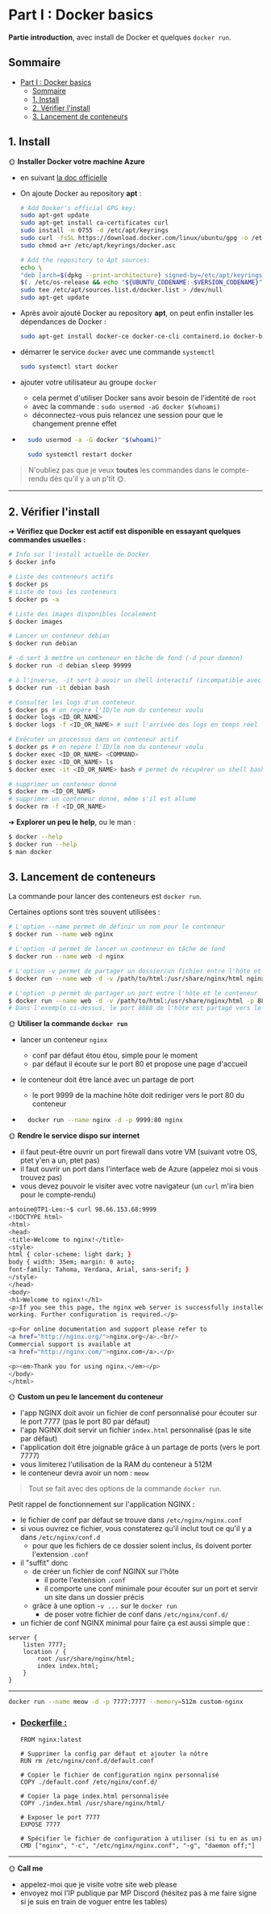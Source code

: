 # Part I : Docker basics

**Partie introduction**, avec install de Docker et quelques `docker run`.

## Sommaire

- [Part I : Docker basics](#part-i--docker-basics)
  - [Sommaire](#sommaire)
  - [1. Install](#1-install)
  - [2. Vérifier l'install](#2-vérifier-linstall)
  - [3. Lancement de conteneurs](#3-lancement-de-conteneurs)

## 1. Install

🌞 **Installer Docker votre machine Azure**

- en suivant [la doc officielle](https://docs.docker.com/engine/install/)

- On ajoute Docker au repository **apt** :

    ````bash
    # Add Docker's official GPG key:
    sudo apt-get update
    sudo apt-get install ca-certificates curl
    sudo install -m 0755 -d /etc/apt/keyrings
    sudo curl -fsSL https://download.docker.com/linux/ubuntu/gpg -o /etc/apt/keyrings/docker.asc
    sudo chmod a+r /etc/apt/keyrings/docker.asc

    # Add the repository to Apt sources:
    echo \
    "deb [arch=$(dpkg --print-architecture) signed-by=/etc/apt/keyrings/docker.asc] https://download.docker.com/linux/ubuntu \
    $(. /etc/os-release && echo "${UBUNTU_CODENAME:-$VERSION_CODENAME}") stable" | \
    sudo tee /etc/apt/sources.list.d/docker.list > /dev/null
    sudo apt-get update
    ````

- Après avoir ajouté Docker au repository **apt**, on peut enfin installer les dépendances de Docker :

    ````bash
    sudo apt-get install docker-ce docker-ce-cli containerd.io docker-buildx-plugin docker-compose-plugin
    ````

- démarrer le service `docker` avec une commande `systemctl`
    ````bash
    sudo systemctl start docker
    ````

- ajouter votre utilisateur au groupe `docker`
  - cela permet d'utiliser Docker sans avoir besoin de l'identité de `root`
  - avec la commande : `sudo usermod -aG docker $(whoami)`
  - déconnectez-vous puis relancez une session pour que le changement prenne effet

- ````bash
    sudo usermod -a -G docker "$(whoami)"

    sudo systemctl restart docker
    ````

> N'oubliez pas que je veux **toutes** les commandes dans le compte-rendu dès qu'il y a un p'tit 🌞.

---

## 2. Vérifier l'install

➜ **Vérifiez que Docker est actif est disponible en essayant quelques commandes usuelles :**

```bash
# Info sur l'install actuelle de Docker
$ docker info

# Liste des conteneurs actifs
$ docker ps
# Liste de tous les conteneurs
$ docker ps -a

# Liste des images disponibles localement
$ docker images

# Lancer un conteneur debian
$ docker run debian

# -d sert à mettre un conteneur en tâche de fond (-d pour daemon)
$ docker run -d debian sleep 99999

# à l'inverse, -it sert à avoir un shell interactif (incompatible avec -d)
$ docker run -it debian bash

# Consulter les logs d'un conteneur
$ docker ps # on repère l'ID/le nom du conteneur voulu
$ docker logs <ID_OR_NAME>
$ docker logs -f <ID_OR_NAME> # suit l'arrivée des logs en temps réel

# Exécuter un processus dans un conteneur actif
$ docker ps # on repère l'ID/le nom du conteneur voulu
$ docker exec <ID_OR_NAME> <COMMAND>
$ docker exec <ID_OR_NAME> ls
$ docker exec -it <ID_OR_NAME> bash # permet de récupérer un shell bash dans le conteneur ciblé

# supprimer un conteneur donné
$ docker rm <ID_OR_NAME>
# supprimer un conteneur donné, même s'il est allumé
$ docker rm -f <ID_OR_NAME>
```

➜ **Explorer un peu le help**, ou le man :

```bash
$ docker --help
$ docker run --help
$ man docker
```

## 3. Lancement de conteneurs

La commande pour lancer des conteneurs est `docker run`.

Certaines options sont très souvent utilisées :

```bash
# L'option --name permet de définir un nom pour le conteneur
$ docker run --name web nginx

# L'option -d permet de lancer un conteneur en tâche de fond
$ docker run --name web -d nginx

# L'option -v permet de partager un dossier/un fichier entre l'hôte et le conteneur
$ docker run --name web -d -v /path/to/html:/usr/share/nginx/html nginx

# L'option -p permet de partager un port entre l'hôte et le conteneur
$ docker run --name web -d -v /path/to/html:/usr/share/nginx/html -p 8888:80 nginx
# Dans l'exemple ci-dessus, le port 8888 de l'hôte est partagé vers le port 80 du conteneur
```

🌞 **Utiliser la commande `docker run`**

- lancer un conteneur `nginx`
  - conf par défaut étou étou, simple pour le moment
  - par défaut il écoute sur le port 80 et propose une page d'accueil
- le conteneur doit être lancé avec un partage de port
  - le port 9999 de la machine hôte doit rediriger vers le port 80 du conteneur

- ````bash
    docker run --name nginx -d -p 9999:80 nginx
    ````

🌞 **Rendre le service dispo sur internet**

- il faut peut-être ouvrir un port firewall dans votre VM (suivant votre OS, ptet y'en a un, ptet pas)
- il faut ouvrir un port dans l'interface web de Azure (appelez moi si vous trouvez pas)
- vous devez pouvoir le visiter avec votre navigateur (un `curl` m'ira bien pour le compte-rendu)

````bash
antoine@TP1-Leo:~$ curl 98.66.153.68:9999
<!DOCTYPE html>
<html>
<head>
<title>Welcome to nginx!</title>
<style>
html { color-scheme: light dark; }
body { width: 35em; margin: 0 auto;
font-family: Tahoma, Verdana, Arial, sans-serif; }
</style>
</head>
<body>
<h1>Welcome to nginx!</h1>
<p>If you see this page, the nginx web server is successfully installed and
working. Further configuration is required.</p>

<p>For online documentation and support please refer to
<a href="http://nginx.org/">nginx.org</a>.<br/>
Commercial support is available at
<a href="http://nginx.com/">nginx.com</a>.</p>

<p><em>Thank you for using nginx.</em></p>
</body>
</html>
````

🌞 **Custom un peu le lancement du conteneur**

- l'app NGINX doit avoir un fichier de conf personnalisé pour écouter sur le port 7777 (pas le port 80 par défaut)
- l'app NGINX doit servir un fichier `index.html` personnalisé (pas le site par défaut)
- l'application doit être joignable grâce à un partage de ports (vers le port 7777)
- vous limiterez l'utilisation de la RAM du conteneur à 512M
- le conteneur devra avoir un nom : `meow`

> Tout se fait avec des options de la commande `docker run`.

Petit rappel de fonctionnement sur l'application NGINX :

- le fichier de conf par défaut se trouve dans `/etc/nginx/nginx.conf`
- si vous ouvrez ce fichier, vous constaterez qu'il inclut tout ce qu'il y a dans `/etc/nginx/conf.d`
  - pour que les fichiers de ce dossier soient inclus, ils doivent porter l'extension `.conf`
- il "suffit" donc
  - de créer un fichier de conf NGINX sur l'hôte
    - il porte l'extension `.conf`
    - il comporte une conf minimale pour écouter sur un port et servir un site dans un dossier précis
  - grâce à une option `-v ...` sur le `docker run`
    - de poser votre fichier de conf dans `/etc/nginx/conf.d/`
- un fichier de conf NGINX minimal pour faire ça est aussi simple que :

```nginx
server {
    listen 7777;
    location / {
        root /usr/share/nginx/html;
        index index.html;
    }
}
```
---

````bash
docker run --name meow -d -p 7777:7777 --memory=512m custom-nginx
````

- ### <u>Dockerfile :</u>

  ````docker
  FROM nginx:latest

  # Supprimer la config par défaut et ajouter la nôtre
  RUN rm /etc/nginx/conf.d/default.conf

  # Copier le fichier de configuration nginx personnalisé
  COPY ./default.conf /etc/nginx/conf.d/

  # Copier la page index.html personnalisée
  COPY ./index.html /usr/share/nginx/html/

  # Exposer le port 7777
  EXPOSE 7777

  # Spécifier le fichier de configuration à utiliser (si tu en as un)
  CMD ["nginx", "-c", "/etc/nginx/nginx.conf", "-g", "daemon off;"]
  ````

---


🌞 **Call me**

- appelez-moi que je visite votre site web please
- envoyez moi l'IP publique par MP Discord (hésitez pas à me faire signe si je suis en train de voguer entre les tables)


